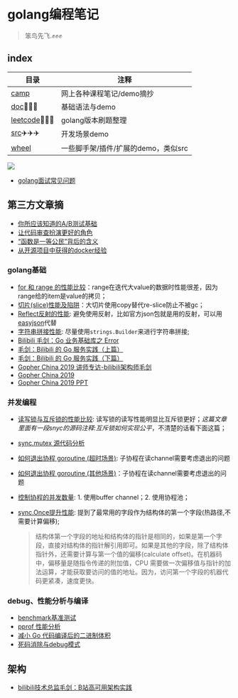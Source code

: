 # golang编程笔记
> 笨鸟先飞.✊✊✊

## index

|目录|注释|
|---|---|
|[camp](./camp/)|网上各种课程笔记/demo摘抄|
|[doc](./doc/README.md)🐣🐣🐣|基础语法与demo|
|[leetcode](./leetcode/readme.md)🚗🚗🚗|golang版本刷题整理|
|[src](./src/README.md)✈️✈️✈️|开发场景demo|
|[wheel](./wheel/)|一些脚手架/插件/扩展的demo，类似src|

<img src="https://tip.golang.org/lib/godoc/images/footer-gopher.jpg">

- [golang面试常见问题](https://github.com/ct-zh/interview/tree/master/go)

## 第三方文章摘
- [你所应该知道的A/B测试基础](http://blog.leapoahead.com/2015/08/27/introduction-to-ab-testing/)
- [让代码审查扮演更好的角色](http://blog.leapoahead.com/2016/10/04/code-review-one-step-further/)
- [“函数是一等公民”背后的含义](http://blog.leapoahead.com/2015/09/19/function-as-first-class-citizen/)
- [从开源项目中获得的docker经验](http://blog.leapoahead.com/2015/10/07/docker-lessons-learned-md/)

### golang基础
- [for 和 range 的性能比较](https://geektutu.com/post/hpg-range.html)：range在迭代大value的数据时性能很差，因为range给的item是value的拷贝；
- [切片(slice)性能及陷阱](https://geektutu.com/post/hpg-slice.html)：大切片使用copy替代re-slice防止不被gc；
- [Reflect反射的性能](https://geektutu.com/post/hpg-reflect.html): 避免使用反射，比如官方json包就是用的反射，可以用[easyjson](https://github.com/mailru/easyjson)代替
- [字符串拼接性能](https://geektutu.com/post/hpg-string-concat.html): 尽量使用`strings.Builder`来进行字符串拼接;
- [Bilibili 毛剑：Go 业务基础库之 Error ](https://mp.weixin.qq.com/s?__biz=MzA4ODg0NDkzOA==&mid=2247487124&idx=1&sn=0f6141c2ccd9a0abc4baf26e04f0fd4c&source=41#wechat_redirect)
- [毛剑：Bilibili 的 Go 服务实践（上篇）](https://mp.weixin.qq.com/s?__biz=MzA4ODg0NDkzOA==&mid=2247487505&idx=1&sn=c9de6535528d2102bee364937201f6e6&source=41#wechat_redirect)
- [毛剑：Bilibili 的 Go 服务实践（下篇）](https://mp.weixin.qq.com/s?__biz=MzA4ODg0NDkzOA==&mid=2247487504&idx=1&sn=9b8663676ee689e0fcd4b990ecf99f3d&source=41#wechat_redirect)
- [Gopher China 2019 讲师专访-bilibili架构师毛剑 ](https://www.sohu.com/a/303913388_657921)
- [Gopher China 2019](https://www.bilibili.com/video/BV1c4411g77Y?p=5)
- [Gopher China 2019 PPT](https://github.com/gopherchina/conference/blob/master/README.md)

### 并发编程
- [读写锁与互斥锁的性能比较](https://geektutu.com/post/hpg-mutex.html): 读写锁的读写性能明显比互斥锁更好；*这篇文章里面有一段snyc的源码注释:互斥锁如何实现公平*，不清楚的话看下面这篇；
- [sync.mutex 源代码分析](https://colobu.com/2018/12/18/dive-into-sync-mutex/)
- [如何退出协程 goroutine (超时场景)](https://geektutu.com/post/hpg-timeout-goroutine.html): 子协程在读channel需要考虑退出的问题
- [如何退出协程 goroutine (其他场景)](https://geektutu.com/post/hpg-exit-goroutine.html)：子协程在读channel需要考虑退出的问题
- [控制协程的并发数量](https://geektutu.com/post/hpg-concurrency-control.html): 1. 使用buffer channel；2. 使用协程池；
- [sync.Once提升性能](https://geektutu.com/post/hpg-sync-once.html): 提到了最常用的字段作为结构体的第一个字段(热路径,不需要计算偏移);
    
    > 结构体第一个字段的地址和结构体的指针是相同的，如果是第一个字段，直接对结构体的指针解引用即可。如果是其他的字段，除了结构体指针外，还需要计算与第一个值的偏移(calculate offset)。在机器码中，偏移量是随指令传递的附加值，CPU 需要做一次偏移值与指针的加法运算，才能获取要访问的值的地址。因为，访问第一个字段的机器代码更紧凑，速度更快。


### debug、性能分析与编译
- [benchmark基准测试](https://geektutu.com/post/hpg-benchmark.html)
- [pprof 性能分析](https://geektutu.com/post/hpg-pprof.html)
- [减小 Go 代码编译后的二进制体积](https://geektutu.com/post/hpg-reduce-size.html)
- [死码消除与debug模式](https://geektutu.com/post/hpg-dead-code-elimination.html)


## 架构
- [bilibili技术总监毛剑：B站高可用架构实践](https://zhuanlan.zhihu.com/p/139258985)
